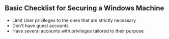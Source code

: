 ## Basic Checklist for Securing a Windows Machine

- Limit User privileges to the ones that are strictly necessary
- Don't have guest accounts
- Have several accounts with privileges tailored to their purpose